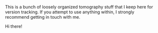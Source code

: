 This is a bunch of loosely organized tomography stuff that I keep here for version tracking. If you attempt to use anything within, I strongly recommend getting in touch with me. 

Hi there!